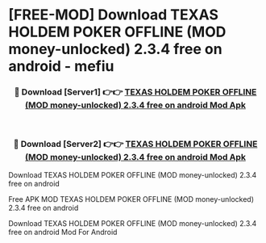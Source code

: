 # [FREE-MOD] Download TEXAS HOLDEM POKER OFFLINE (MOD money-unlocked) 2.3.4 free on android - mefiu


<div align="center">
<h3>🔴 Download [Server1] 👉👉 <a href="https://apk-comot.site?title=TEXAS_HOLDEM_POKER_OFFLINE_(MOD_money-unlocked)_2.3.4_free_on_android">TEXAS HOLDEM POKER OFFLINE (MOD money-unlocked) 2.3.4 free on android Mod Apk</a></h3><br>

<h3>🔴 Download [Server2] 👉👉 <a href="https://apk-comot.site?title=TEXAS_HOLDEM_POKER_OFFLINE_(MOD_money-unlocked)_2.3.4_free_on_android">TEXAS HOLDEM POKER OFFLINE (MOD money-unlocked) 2.3.4 free on android Mod Apk</a></h3>
</div>



Download TEXAS HOLDEM POKER OFFLINE (MOD money-unlocked) 2.3.4 free on android 

Free APK MOD TEXAS HOLDEM POKER OFFLINE (MOD money-unlocked) 2.3.4 free on android 

Download TEXAS HOLDEM POKER OFFLINE (MOD money-unlocked) 2.3.4 free on android Mod For Android
